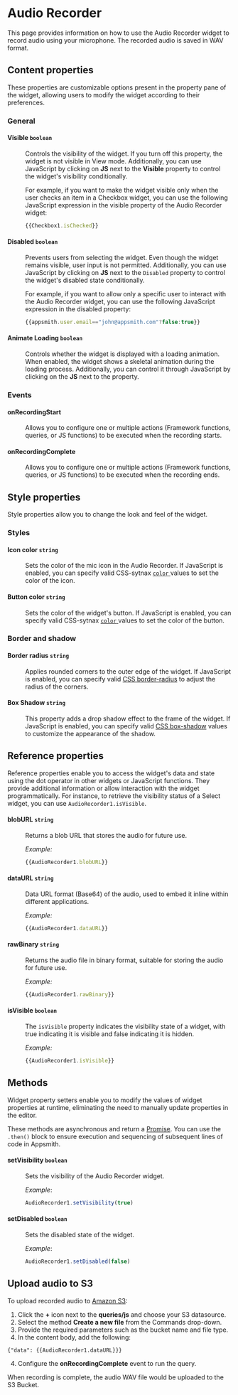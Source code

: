 # Audio Recorder

This page provides information on how to use the Audio Recorder widget to record audio using your microphone. The recorded audio is saved in WAV format.

## Content properties

These properties are customizable options present in the property pane of the widget, allowing users to modify the widget according to their preferences.

### General

#### Visible `boolean`

<dd>

Controls the visibility of the widget. If you turn off this property, the widget is not visible in View mode. Additionally, you can use JavaScript by clicking on **JS** next to the **Visible** property to control the widget's visibility conditionally.

For example,  if you want to make the widget visible only when the user checks an item in a Checkbox widget, you can use the following JavaScript expression in the visible property of the Audio Recorder widget:

```js
{{Checkbox1.isChecked}}
```
</dd>

#### Disabled `boolean`

<dd>

Prevents users from selecting the widget. Even though the widget remains visible, user input is not permitted. Additionally, you can use JavaScript by clicking on **JS** next to the `Disabled` property to control the widget's disabled state conditionally.

For example, if you want to allow only a specific user to interact with the Audio Recorder widget, you can use the following JavaScript expression in the disabled property: 
```js
{{appsmith.user.email=="john@appsmith.com"?false:true}}
```

</dd>

#### Animate Loading `boolean`

<dd>

Controls whether the widget is displayed with a loading animation. When enabled, the widget shows a skeletal animation during the loading process. Additionally, you can control it through JavaScript by clicking on the **JS** next to the property.

</dd>

### Events

#### onRecordingStart

<dd>

Allows you to configure one or multiple actions (Framework functions, queries, or JS functions) to be executed when the recording starts.

</dd>

#### onRecordingComplete

<dd>

Allows you to configure one or multiple actions (Framework functions, queries, or JS functions) to be executed when the recording ends.

</dd>

## Style properties

Style properties allow you to change the look and feel of the widget.

### Styles

#### Icon color `string`

<dd>

Sets the color of the mic icon in the Audio Recorder. If JavaScript is enabled, you can specify valid CSS-sytnax [`color` ](https://developer.mozilla.org/en-US/docs/Web/CSS/color) values to set the color of the icon.

</dd>

#### Button color `string`

<dd>

Sets the color of the widget's button. If JavaScript is enabled, you can specify valid CSS-sytnax [`color` ](https://developer.mozilla.org/en-US/docs/Web/CSS/color) values to set the color of the button.

</dd>

### Border and shadow

#### Border radius `string`

<dd>

Applies rounded corners to the outer edge of the widget. If JavaScript is enabled, you can specify valid [CSS border-radius](https://developer.mozilla.org/en-US/docs/Web/CSS/border-radius) to adjust the radius of the corners.

</dd>

#### Box Shadow `string`
 

<dd>

This property adds a drop shadow effect to the frame of the widget. If JavaScript is enabled, you can specify valid [CSS box-shadow](https://developer.mozilla.org/en-US/docs/Web/CSS/box-shadow) values to customize the appearance of the shadow.

</dd>

## Reference properties

Reference properties enable you to access the widget's data and state using the dot operator in other widgets or JavaScript functions. They provide additional information or allow interaction with the widget programmatically. For instance, to retrieve the visibility status of a Select widget, you can use `AudioRecorder1.isVisible`.


#### blobURL `string`

<dd>

Returns a blob URL that stores the audio for future use.

*Example:*
```js
{{AudioRecorder1.blobURL}}
```

</dd>

#### dataURL `string`

<dd>

Data URL format (Base64) of the audio, used to embed it inline within different applications.

*Example:*
```js
{{AudioRecorder1.dataURL}}
```

</dd>

#### rawBinary `string`

<dd>

Returns the audio file in binary format, suitable for storing the audio for future use.

*Example:*
```js
{{AudioRecorder1.rawBinary}}
```

</dd>

#### isVisible `boolean`

<dd>

The `isVisible` property indicates the visibility state of a widget, with true indicating it is visible and false indicating it is hidden.

*Example:*
```js
{{AudioRecorder1.isVisible}}
```

</dd>


## Methods

Widget property setters enable you to modify the values of widget properties at runtime, eliminating the need to manually update properties in the editor.

These methods are asynchronous and return a [Promise](/core-concepts/writing-code/javascript-promises#using-promises-in-appsmith). You can use the `.then()` block to ensure execution and sequencing of subsequent lines of code in Appsmith.

#### setVisibility `boolean`

<dd>

Sets the visibility of the Audio Recorder widget.

*Example*:

```js
AudioRecorder1.setVisibility(true)
```


</dd>


#### setDisabled `boolean`

<dd>

Sets the disabled state of the widget.

*Example*:

```js
AudioRecorder1.setDisabled(false)
```

</dd>

## Upload audio to S3

To upload recorded audio to [Amazon S3](/connect-data/reference/querying-amazon-s3):

1. Click the **+** icon next to the **queries/js** and choose your S3 datasource.
2. Select the method **Create a new file** from the Commands drop-down.
3. Provide the required parameters such as the bucket name and file type.
4. In the content body, add the following:

```
{"data": {{AudioRecorder1.dataURL}}}
```

4. Configure the **onRecordingComplete** event to run the query. 

When recording is complete, the audio WAV file would be uploaded to the S3 Bucket.


